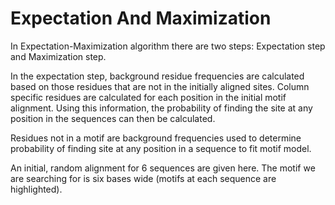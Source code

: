 # Expectation And Maximization 

In Expectation-Maximization algorithm there are two steps: Expectation step and Maximization step. 

In the expectation step, background residue frequencies are calculated based on those residues that are not in the initially aligned sites.  Column specific residues are calculated for each position in the initial motif alignment. Using this information, the probability of finding the site at any position in the sequences can then be calculated.  

Residues not in a motif are background frequencies used to determine probability of finding site at any position in a sequence to fit motif model. 

An initial, random alignment for 6 sequences are given here. The motif we are searching for is six bases wide (motifs at each sequence are highlighted).   
